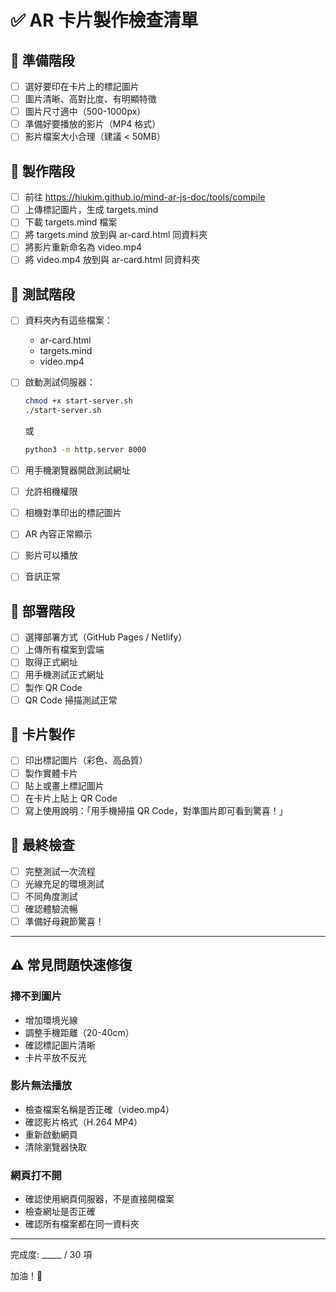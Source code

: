 # ✅ AR 卡片製作檢查清單

## 📝 準備階段

- [ ] 選好要印在卡片上的標記圖片
- [ ] 圖片清晰、高對比度、有明顯特徵
- [ ] 圖片尺寸適中（500-1000px）
- [ ] 準備好要播放的影片（MP4 格式）
- [ ] 影片檔案大小合理（建議 < 50MB）

## 🔨 製作階段

- [ ] 前往 https://hiukim.github.io/mind-ar-js-doc/tools/compile
- [ ] 上傳標記圖片，生成 targets.mind
- [ ] 下載 targets.mind 檔案
- [ ] 將 targets.mind 放到與 ar-card.html 同資料夾
- [ ] 將影片重新命名為 video.mp4
- [ ] 將 video.mp4 放到與 ar-card.html 同資料夾

## 🧪 測試階段

- [ ] 資料夾內有這些檔案：
  - ar-card.html
  - targets.mind
  - video.mp4
  
- [ ] 啟動測試伺服器：
  ```bash
  chmod +x start-server.sh
  ./start-server.sh
  ```
  或
  ```bash
  python3 -m http.server 8000
  ```

- [ ] 用手機瀏覽器開啟測試網址
- [ ] 允許相機權限
- [ ] 相機對準印出的標記圖片
- [ ] AR 內容正常顯示
- [ ] 影片可以播放
- [ ] 音訊正常

## 📱 部署階段

- [ ] 選擇部署方式（GitHub Pages / Netlify）
- [ ] 上傳所有檔案到雲端
- [ ] 取得正式網址
- [ ] 用手機測試正式網址
- [ ] 製作 QR Code
- [ ] QR Code 掃描測試正常

## 🎨 卡片製作

- [ ] 印出標記圖片（彩色、高品質）
- [ ] 製作實體卡片
- [ ] 貼上或畫上標記圖片
- [ ] 在卡片上貼上 QR Code
- [ ] 寫上使用說明：「用手機掃描 QR Code，對準圖片即可看到驚喜！」

## 🎁 最終檢查

- [ ] 完整測試一次流程
- [ ] 光線充足的環境測試
- [ ] 不同角度測試
- [ ] 確認體驗流暢
- [ ] 準備好母親節驚喜！

---

## ⚠️ 常見問題快速修復

### 掃不到圖片
- 增加環境光線
- 調整手機距離（20-40cm）
- 確認標記圖片清晰
- 卡片平放不反光

### 影片無法播放
- 檢查檔案名稱是否正確（video.mp4）
- 確認影片格式（H.264 MP4）
- 重新啟動網頁
- 清除瀏覽器快取

### 網頁打不開
- 確認使用網頁伺服器，不是直接開檔案
- 檢查網址是否正確
- 確認所有檔案都在同一資料夾

---

完成度: _____ / 30 項

加油！🎉

